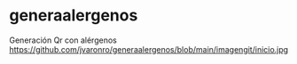 # generaalergenos
Generación Qr con alérgenos
https://github.com/jvaronro/generaalergenos/blob/main/imagengit/inicio.jpg
